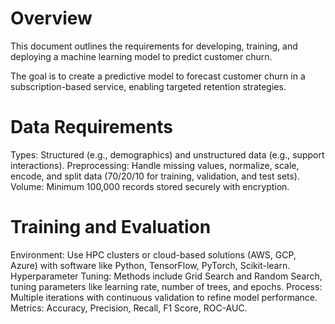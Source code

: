 # Overview
This document outlines the requirements for developing, training, and deploying a machine learning model to predict customer churn.

The goal is to create a predictive model to forecast customer churn in a subscription-based service, enabling targeted retention strategies.

# Data Requirements
Types: Structured (e.g., demographics) and unstructured data (e.g., support interactions).
Preprocessing: Handle missing values, normalize, scale, encode, and split data (70/20/10 for training, validation, and test sets).
Volume: Minimum 100,000 records stored securely with encryption.

# Training and Evaluation
Environment: Use HPC clusters or cloud-based solutions (AWS, GCP, Azure) with software like Python, TensorFlow, PyTorch, Scikit-learn.
Hyperparameter Tuning: Methods include Grid Search and Random Search, tuning parameters like learning rate, number of trees, and epochs.
Process: Multiple iterations with continuous validation to refine model performance.
Metrics: Accuracy, Precision, Recall, F1 Score, ROC-AUC.
